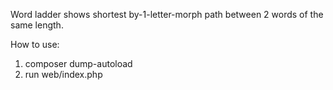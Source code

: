 Word ladder shows shortest by-1-letter-morph path between 2 words of the same length.

How to use:
1. composer dump-autoload
2. run web/index.php
